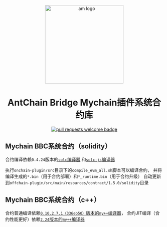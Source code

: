 <div align="center">
  <img alt="am logo" src="https://gw.alipayobjects.com/zos/bmw-prod/3ee4adc7-1960-4dbf-982e-522ac135a0c0.svg" width="250" >
  <h1 align="center">AntChain Bridge Mychain插件系统合约库</h1>
  <p align="center">
    <a href="http://makeapullrequest.com">
      <img alt="pull requests welcome badge" src="https://img.shields.io/badge/PRs-welcome-brightgreen.svg?style=flat">
    </a>
  </p>
</div>

## Mychain BBC系统合约（solidity）
合约编译依赖`0.4.24`版本的[`solc`编译器](https://antdigital.com/docs/11/101793#h2--solc-5:~:text=%E4%BD%BF%E7%94%A8%E8%AF%B4%E6%98%8E%E3%80%82-,%E4%BA%8C%E8%BF%9B%E5%88%B6%C2%A0solc%C2%A0%E7%BC%96%E8%AF%91%E5%B7%A5%E5%85%B7,-solc%2Djs%C2%A0%E7%BC%96%E8%AF%91)
和[`solc-js`编译器](https://antdigital.com/docs/11/101793#h2--solc-js1:~:text=%E8%BF%9B%E8%A1%8C%E7%AE%80%E8%A6%81%E8%AF%B4%E6%98%8E%E3%80%82-,%E4%B8%8B%E8%BD%BD%C2%A0solc%2Djs,-%E5%8D%95%E5%87%BB%E6%AD%A4%E5%A4%84)

执行`onchain-plugin/src`目录下的`compile_evm_all.sh`脚本可以编译合约，
并将编译生成的`*.bin`（用于合约部署）和`*_runtime.bin`（用于合约升级）
自动更新到`offchain-plugin/src/main/resources/contract/1.5.0/solidity`目录

## Mychain BBC系统合约（c++）

合约普通编译依赖[`0.10.2.7.1（336eb50）`版本的`my++`编译器](https://antdigital.com/docs/11/426717)，
合约JIT编译（合约性能更好）依赖[`2.24`版本的`my++`编译器](https://antdigital.com/docs/11/426685)